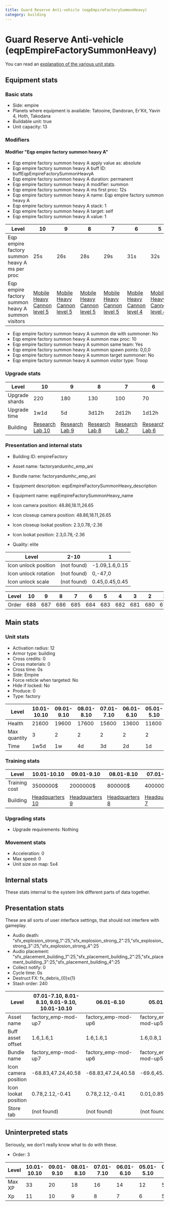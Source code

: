 ```yaml
---
title: Guard Reserve Anti-vehicle (eqpEmpireFactorySummonHeavy)
category: building
---
```


# Guard Reserve Anti-vehicle (eqpEmpireFactorySummonHeavy)

You can read an [explanation  of the various unit stats](unitexplained.md).

## Equipment stats

### Basic stats

  * Side: empire
  * Planets where equipment is available: Tatooine, Dandoran, Er'Kit, Yavin 4, Hoth, Takodana
  * Buildable unit: true
  * Unit capacity: 13

### Modifiers

#### Modifier "Eqp empire factory summon heavy A"

  * Eqp empire factory summon heavy A apply value as: absolute
  * Eqp empire factory summon heavy A buff ID: buffEqpEmpireFactorySummonHeavyA
  * Eqp empire factory summon heavy A duration: permanent
  * Eqp empire factory summon heavy A modifier: summon
  * Eqp empire factory summon heavy A ms first proc: 12s
  * Eqp empire factory summon heavy A name: Eqp empire factory summon heavy A
  * Eqp empire factory summon heavy A stack: 1
  * Eqp empire factory summon heavy A target: self
  * Eqp empire factory summon heavy A value: 1

|Level                                            |10                                     |9                                      |8                                      |7                                      |6                                      |5                                      |4                                      |3                                      |2                                      |1                                      |
|-------------------------------------------------|---------------------------------------|---------------------------------------|---------------------------------------|---------------------------------------|---------------------------------------|---------------------------------------|---------------------------------------|---------------------------------------|---------------------------------------|---------------------------------------|
|Eqp empire factory summon heavy A ms per proc    |25s                                    |26s                                    |28s                                    |29s                                    |31s                                    |32s                                    |34s                                    |35s                                    |37s                                    |38s                                    |
|Eqp empire factory summon heavy A summon visitors|[Mobile Heavy Cannon level 5](MHC.html)|[Mobile Heavy Cannon level 5](MHC.html)|[Mobile Heavy Cannon level 5](MHC.html)|[Mobile Heavy Cannon level 5](MHC.html)|[Mobile Heavy Cannon level 4](MHC.html)|[Mobile Heavy Cannon level 4](MHC.html)|[Mobile Heavy Cannon level 4](MHC.html)|[Mobile Heavy Cannon level 3](MHC.html)|[Mobile Heavy Cannon level 3](MHC.html)|[Mobile Heavy Cannon level 3](MHC.html)|


  * Eqp empire factory summon heavy A summon die with summoner: No
  * Eqp empire factory summon heavy A summon max proc: 10
  * Eqp empire factory summon heavy A summon same team: Yes
  * Eqp empire factory summon heavy A summon spawn points: 0,0,0
  * Eqp empire factory summon heavy A summon target summoner: No
  * Eqp empire factory summon heavy A summon visitor type: Troop

### Upgrade stats

|Level         |10                                      |9                                      |8                                      |7                                      |6                                      |5                                      |4                                      |3                                      |2                                      |1   |
|--------------|----------------------------------------|---------------------------------------|---------------------------------------|---------------------------------------|---------------------------------------|---------------------------------------|---------------------------------------|---------------------------------------|---------------------------------------|----|
|Upgrade shards|220                                     |180                                    |130                                    |100                                    |70                                     |50                                     |30                                     |20                                     |10                                     |20  |
|Upgrade time  |1w1d                                    |5d                                     |3d12h                                  |2d12h                                  |1d12h                                  |10h                                    |5h                                     |1h30m                                  |30m                                    |0s  |
|Building      |[Research Lab 10](empireOffenseLab.html)|[Research Lab 9](empireOffenseLab.html)|[Research Lab 8](empireOffenseLab.html)|[Research Lab 7](empireOffenseLab.html)|[Research Lab 6](empireOffenseLab.html)|[Research Lab 5](empireOffenseLab.html)|[Research Lab 4](empireOffenseLab.html)|[Research Lab 3](empireOffenseLab.html)|[Research Lab 2](empireOffenseLab.html)|None|


### Presentation and internal stats

  * Building ID: empireFactory

  * Asset name: factoryandumhc_emp_ani
  * Bundle name: factoryandumhc_emp_ani
  * Equipment description: eqpEmpireFactorySummonHeavy_description
  * Equipment name: eqpEmpireFactorySummonHeavy_name
  * Icon camera position: 48.86,18.11,26.65
  * Icon closeup camera position: 48.86,18.11,26.65
  * Icon closeup lookat position: 2.3,0.78,-2.36
  * Icon lookat position: 2.3,0.78,-2.36
  * Quality: elite

|Level               |2-10       |1             |
|--------------------|-----------|--------------|
|Icon unlock position|(not found)|-1.09,1.6,0.15|
|Icon unlock rotation|(not found)|0,-47,0       |
|Icon unlock scale   |(not found)|0.45,0.45,0.45|


|Level|10 |9  |8  |7  |6  |5  |4  |3  |2  |1  |
|-----|---|---|---|---|---|---|---|---|---|---|
|Order|688|687|686|685|684|683|682|681|680|679|


## Main stats

### Unit stats

  * Activation radius: 12
  * Armor type: building
  * Cross credits: 0
  * Cross materials: 0
  * Cross time: 0s
  * Side: Empire
  * Force reticle when targeted: No
  * Hide if locked: No
  * Produce: 0
  * Type: factory

|Level       |10.01-10.10|09.01-9.10|08.01-8.10|07.01-7.10|06.01-6.10|05.01-5.10|04.01-4.10|03.01-3.10|02.01-2.10|01.01-1.10|
|------------|-----------|----------|----------|----------|----------|----------|----------|----------|----------|----------|
|Health      |21600      |19600     |17600     |15600     |13600     |11600     |9600      |7200      |6000      |4000      |
|Max quantity|3          |2         |2         |2         |2         |2         |1         |1         |1         |1         |
|Time        |1w5d       |1w        |4d        |3d        |2d        |1d        |12h       |2h        |30m       |15m       |


### Training stats

|Level        |10.01-10.10                     |09.01-9.10                     |08.01-8.10                     |07.01-7.10                     |06.01-6.10                     |05.01-5.10                     |04.01-4.10                     |03.01-3.10                     |02.01-2.10                     |01.01-1.10                     |
|-------------|--------------------------------|-------------------------------|-------------------------------|-------------------------------|-------------------------------|-------------------------------|-------------------------------|-------------------------------|-------------------------------|-------------------------------|
|Training cost|3500000$                        |2000000$                       |800000$                        |400000$                        |275000$                        |75000$                         |30000$                         |10000$                         |5000$                          |1500$                          |
|Building     |[Headquarters 10](empireHQ.html)|[Headquarters 9](empireHQ.html)|[Headquarters 8](empireHQ.html)|[Headquarters 7](empireHQ.html)|[Headquarters 6](empireHQ.html)|[Headquarters 5](empireHQ.html)|[Headquarters 4](empireHQ.html)|[Headquarters 3](empireHQ.html)|[Headquarters 2](empireHQ.html)|[Headquarters 2](empireHQ.html)|


### Upgrading stats

  * Upgrade requirements: Nothing

### Movement stats

  * Acceleration: 0
  * Max speed: 0
  * Unit size on map: 5x4

## Internal stats

These stats internal to the system link different parts of data together.


## Presentation stats

These are all sorts of user interface settings, that should not interfere with gameplay.

  * Audio death: "sfx_explosion_strong_1":25,"sfx_explosion_strong_2":25,"sfx_explosion_strong_3":25,"sfx_explosion_strong_4":25
  * Audio placement: "sfx_placement_building_1":25,"sfx_placement_building_2":25,"sfx_placement_building_3":25,"sfx_placement_building_4":25
  * Collect notify: 0
  * Cycle time: 0s
  * Destruct FX: fx_debris_{0}x{1}
  * Stash order: 240

|Level               |07.01-7.10, 8.01-8.10, 9.01-9.10, 10.01-10.10|06.01-6.10         |05.01-5.10         |04.01-4.10         |03.01-3.10         |02.01-2.10         |01.01-1.10         |
|--------------------|---------------------------------------------|-------------------|-------------------|-------------------|-------------------|-------------------|-------------------|
|Asset name          |factory_emp-mod-up7                          |factory_emp-mod-up6|factory_emp-mod-up5|factory_emp-mod-up4|factory_emp-mod-up3|factory_emp-mod-up2|factory_emp-mod-up1|
|Buff asset offset   |1.6,1.6,1                                    |1.6,1.6,1          |1.6,0.8,1          |1.6,0.6,1          |1.6,0.6,1          |1.6,0.6,1          |1.6,0.6,2          |
|Bundle name         |factory_emp-mod-up7                          |factory_emp-mod-up6|factory_emp-mod-up5|factory_emp-mod-up4|factory_emp-mod-up3|factory_emp-mod-up2|factory_emp-mod-up1|
|Icon camera position|-68.83,47.24,40.58                           |-68.83,47.24,40.58 |-69.6,45.97,40.82  |-69.6,45.97,40.82  |-69.82,45.3,40.87  |-69.82,45.3,40.87  |-69.82,45.3,40.87  |
|Icon lookat position|0.78,2.12,-0.41                              |0.78,2.12,-0.41    |0.01,0.85,-0.17    |0.01,0.85,-0.17    |-0.21,0.18,-0.12   |-0.21,0.18,-0.12   |-0.21,0.18,-0.12   |
|Store tab           |(not found)                                  |(not found)        |(not found)        |(not found)        |(not found)        |(not found)        |army               |


## Uninterpreted stats

Seriously, we don't really know what to do with these.

  * Order: 3

|Level |10.01-10.10|09.01-9.10|08.01-8.10|07.01-7.10|06.01-6.10|05.01-5.10|04.01-4.10|03.01-3.10|02.01-2.10|01.01-1.10|
|------|-----------|----------|----------|----------|----------|----------|----------|----------|----------|----------|
|Max XP|33         |20        |18        |16        |14        |12        |5         |4         |3         |2         |
|Xp    |11         |10        |9         |8         |7         |6         |5         |4         |3         |2         |



